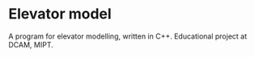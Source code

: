 # Elevator model
A program for elevator modelling, written in C++. Educational project at DCAM, MIPT.
